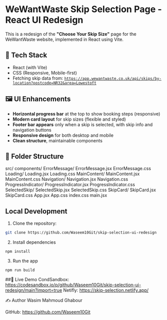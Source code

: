 # WeWantWaste Skip Selection Page - React UI Redesign

This is a redesign of the **"Choose Your Skip Size"** page for the WeWantWaste website, implemented in React using Vite.

## 🔧 Tech Stack

- React (with Vite)
- CSS (Responsive, Mobile-first)
- Fetching skip data from: [`https://app.wewantwaste.co.uk/api/skips/by-location?postcode=NR32&area=Lowestoft`](https://app.wewantwaste.co.uk/api/skips/by-location?postcode=NR32&area=Lowestoft)

## 🖼️ UI Enhancements

- **Horizontal progress bar** at the top to show booking steps (responsive)
- **Modern card layout** for skip sizes (flexible and styled)
- **Footer bar appears** only when a skip is selected, with skip info and navigation buttons
- **Responsive design** for both desktop and mobile
- **Clean structure**, maintainable components

## 📁 Folder Structure

src/
  components/
  ErrorMessage/
    ErrorMessage.jsx
    ErrorMessage.css
  Loading/
    Loading.jsx
    Loading.css
  MainContent/
    MainContent.jsx
    MainContent.css
  Navigation/
    Navigation.jsx
    Navigation.css
  ProgressIndicator/
    ProgressIndicator.jsx
    ProgressIndicator.css
  SelectedSkip/
    SelectedSkip.jsx
    SelectedSkip.css
  SkipCard/
    SkipCard.jsx
    SkipCard.css
  App.jsx
  App.css
  index.css
  main.jsx

## Local Development

1. Clone the repository:
```bash
git clone https://github.com/Waseem10Git/skip-selection-ui-redesign
```

2. Install dependencies
```
npm install
```
3. Run the app
```
npm run build
```

##🚀 Live Demo
CondSandbox: https://codesandbox.io/p/github/Waseem10Git/skip-selection-ui-redesign/main?import=true
Netifly: https://skip-selection.netlify.app/

✍️ Author
Wasim Mahmoud Ghabour

GitHub: https://github.com/Waseem10Git
